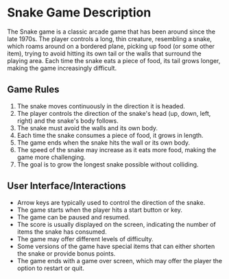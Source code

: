 # Snake Game Description

The Snake game is a classic arcade game that has been around since the late 1970s. The player controls a long, thin creature, resembling a snake, which roams around on a bordered plane, picking up food (or some other item), trying to avoid hitting its own tail or the walls that surround the playing area. Each time the snake eats a piece of food, its tail grows longer, making the game increasingly difficult.

## Game Rules

1. The snake moves continuously in the direction it is headed.
2. The player controls the direction of the snake's head (up, down, left, right) and the snake's body follows.
3. The snake must avoid the walls and its own body.
4. Each time the snake consumes a piece of food, it grows in length.
5. The game ends when the snake hits the wall or its own body.
6. The speed of the snake may increase as it eats more food, making the game more challenging.
7. The goal is to grow the longest snake possible without colliding.

## User Interface/Interactions

- Arrow keys are typically used to control the direction of the snake.
- The game starts when the player hits a start button or key.
- The game can be paused and resumed.
- The score is usually displayed on the screen, indicating the number of items the snake has consumed.
- The game may offer different levels of difficulty.
- Some versions of the game have special items that can either shorten the snake or provide bonus points.
- The game ends with a game over screen, which may offer the player the option to restart or quit.